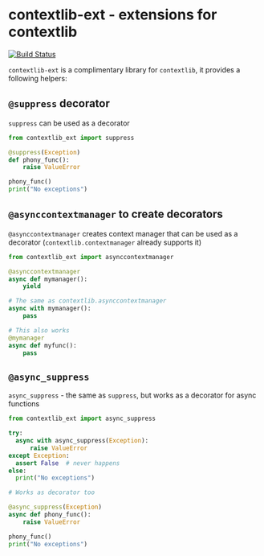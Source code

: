 # contextlib-ext - extensions for contextlib

[![Build Status](https://cloud.drone.io/api/badges/nikicat/contextlib-ext/status.svg)](https://cloud.drone.io/nikicat/contextlib-ext)

`contextlib-ext` is a complimentary library for `contextlib`, it provides a following helpers:

## `@suppress` decorator
`suppress` can be used as a decorator

```python
from contextlib_ext import suppress

@suppress(Exception)
def phony_func():
    raise ValueError

phony_func()
print("No exceptions")
```

## `@asynccontextmanager` to create decorators
`@asynccontextmanager` creates context manager that can be used as a decorator (`contextlib.contextmanager` already supports it)

```python
from contextlib_ext import asynccontextmanager

@asynccontextmanager
async def mymanager():
    yield

# The same as contextlib.asynccontextmanager
async with mymanager():
    pass

# This also works
@mymanager
async def myfunc():
    pass
```

## `@async_suppress`
`async_suppress` - the same as `suppress`, but works as a decorator for async functions

```python
from contextlib_ext import async_suppress

try:
  async with async_suppress(Exception):
      raise ValueError
except Exception:
  assert False  # never happens
else:
  print("No exceptions")

# Works as decorator too

@async_suppress(Exception)
async def phony_func():
    raise ValueError

phony_func()
print("No exceptions")
```
